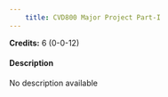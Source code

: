 ```yaml
---
    title: CVD800 Major Project Part-I
---
```

**Credits:** 6 (0-0-12)



#### Description 
No description available